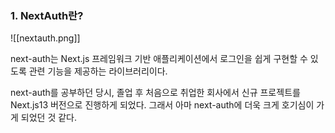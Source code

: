 ### 1. NextAuth란?

![[nextauth.png]]

next-auth는 Next.js 프레임워크 기반 애플리케이션에서 로그인을 쉽게 구현할 수 있도록 관련 기능을 제공하는 라이브러리이다. 

next-auth를 공부하던 당시, 졸업 후 처음으로 취업한 회사에서 신규 프로젝트를 Next.js13 버전으로 진행하게 되었다. 그래서 아마 next-auth에 더욱 크게 호기심이 가게 되었던 것 같다. 